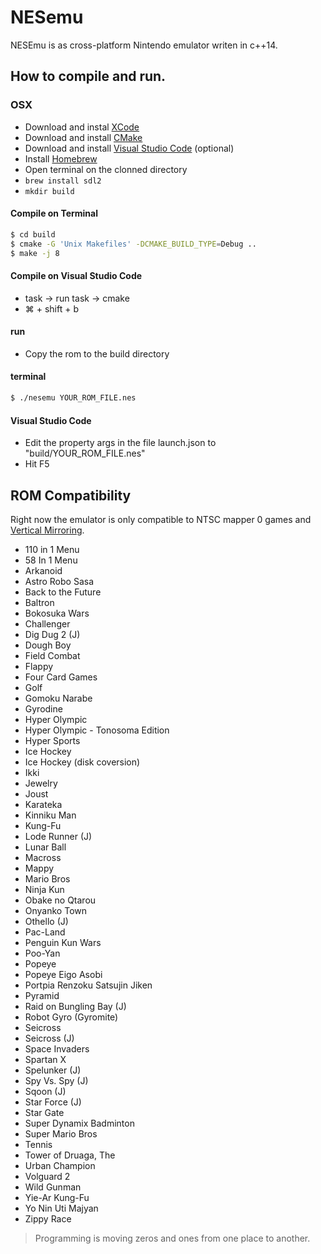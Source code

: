 # NESemu #

NESEmu is as cross-platform Nintendo emulator writen in c++14.

## How to compile and run. ##
### OSX ###
 * Download and instal [XCode](https://itunes.apple.com/us/app/xcode/id497799835?mt=12)
 * Download and install [CMake](https://cmake.org/download/)
 * Download and install [Visual Studio Code](https://code.visualstudio.com/Download) (optional)
 * Install [Homebrew](https://brew.sh/)
 * Open terminal on the clonned directory
 *  ```brew install sdl2```
 *  ```mkdir build```

#### Compile on Terminal ####
```sh
$ cd build
$ cmake -G 'Unix Makefiles' -DCMAKE_BUILD_TYPE=Debug ..
$ make -j 8
```
#### Compile on Visual Studio Code ####
* task -> run task -> cmake
* ⌘ + shift + b

#### run ####
* Copy the rom to the build directory

#### terminal ####

```sh
$ ./nesemu YOUR_ROM_FILE.nes
```

#### Visual Studio Code ####
* Edit the property args in the file launch.json to "build/YOUR_ROM_FILE.nes"
* Hit F5

## ROM Compatibility ##

Right now the emulator is only compatible to NTSC mapper 0 games and [Vertical Mirroring](https://wiki.nesdev.com/w/index.php/Mirroring).

* 110 in 1 Menu
* 58 In 1 Menu
* Arkanoid
* Astro Robo Sasa
* Back to the Future
* Baltron
* Bokosuka Wars
* Challenger
* Dig Dug 2 (J)
* Dough Boy
* Field Combat
* Flappy
* Four Card Games
* Golf
* Gomoku Narabe
* Gyrodine
* Hyper Olympic
* Hyper Olympic - Tonosoma Edition
* Hyper Sports
* Ice Hockey
* Ice Hockey (disk coversion)
* Ikki
* Jewelry
* Joust
* Karateka
* Kinniku Man
* Kung-Fu
* Lode Runner (J)
* Lunar Ball
* Macross
* Mappy
* Mario Bros
* Ninja Kun
* Obake no Qtarou
* Onyanko Town
* Othello (J)
* Pac-Land
* Penguin Kun Wars
* Poo-Yan
* Popeye
* Popeye Eigo Asobi
* Portpia Renzoku Satsujin Jiken
* Pyramid
* Raid on Bungling Bay (J)
* Robot Gyro (Gyromite)
* Seicross
* Seicross (J)
* Space Invaders
* Spartan X
* Spelunker (J)
* Spy Vs. Spy (J)
* Sqoon (J)
* Star Force (J)
* Star Gate
* Super Dynamix Badminton
* Super Mario Bros
* Tennis
* Tower of Druaga, The
* Urban Champion
* Volguard 2
* Wild Gunman
* Yie-Ar Kung-Fu
* Yo Nin Uti Majyan
* Zippy Race


>Programming is moving zeros and ones from one place to another.
